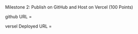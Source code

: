 Milestone 2: Publish on GitHub and Host on Vercel (100 Points)

github URL = 

versel Deployed URL = 